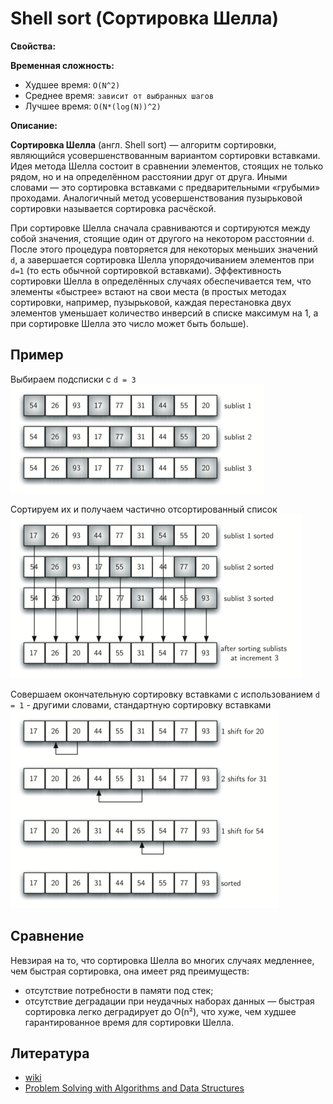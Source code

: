 # Shell sort (Сортировка Шелла)

**Свойства:**
  
**Временная сложность:**
- Худшее время: `O(N^2)`
- Среднее время: `зависит от выбранных шагов`
- Лучшее время: `O(N*(log(N))^2)`

**Описание:**

**Сортировка Шелла** (англ. Shell sort) — алгоритм сортировки, являющийся усовершенствованным вариантом сортировки вставками. Идея метода Шелла состоит в сравнении элементов, стоящих не только рядом, но и на определённом расстоянии друг от друга. Иными словами — это сортировка вставками с предварительными «грубыми» проходами. Аналогичный метод усовершенствования пузырьковой сортировки называется сортировка расчёской.

При сортировке Шелла сначала сравниваются и сортируются между собой значения, стоящие один от другого на некотором расстоянии `d`. После этого процедура повторяется для некоторых меньших значений `d`, а завершается сортировка Шелла упорядочиванием элементов при `d=1` (то есть обычной сортировкой вставками). Эффективность сортировки Шелла в определённых случаях обеспечивается тем, что элементы «быстрее» встают на свои места (в простых методах сортировки, например, пузырьковой, каждая перестановка двух элементов уменьшает количество инверсий в списке максимум на 1, а при сортировке Шелла это число может быть больше).

## Пример

Выбираем подсписки с `d = 3`
![](../../../assets/img/shellsortA.png)

Сортируем их и получаем частично отсортированный список
![](../../../assets/img/shellsortB.png)

Совершаем окончательную сортировку вставками с использованием `d = 1` - другими словами, стандартную сортировку вставками
![](../../../assets/img/shellsortC.png)

## Сравнение

Невзирая на то, что сортировка Шелла во многих случаях медленнее, чем быстрая сортировка, она имеет ряд преимуществ:

- отсутствие потребности в памяти под стек;
- отсутствие деградации при неудачных наборах данных — быстрая сортировка легко деградирует до O(n²), что хуже, чем худшее гарантированное время для сортировки Шелла.


## Литература
- [wiki](https://ru.wikipedia.org/wiki/%D0%A1%D0%BE%D1%80%D1%82%D0%B8%D1%80%D0%BE%D0%B2%D0%BA%D0%B0_%D0%A8%D0%B5%D0%BB%D0%BB%D0%B0)
- [Problem Solving with Algorithms and Data Structures](http://aliev.me/runestone/SortSearch/TheShellSort.html)